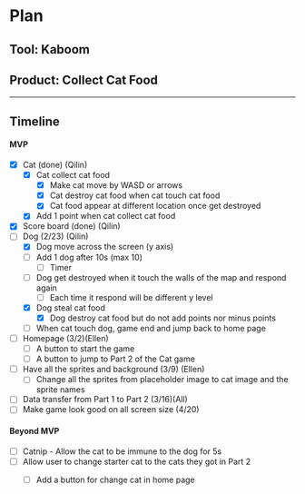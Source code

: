 # Plan

## Tool: Kaboom
## Product: Collect Cat Food 

---

## Timeline

#### MVP

- [x] Cat (done) (Qilin)
  - [x] Cat collect cat food 
    - [x] Make cat move by WASD or arrows 
    - [x] Cat destroy cat food when cat touch cat food
    - [x] Cat food appear at different location once get destroyed 
  - [x] Add 1 point when cat collect cat food 
- [x] Score board (done) (Qilin) 
- [ ] Dog (2/23) (Qilin)
  - [x] Dog move across the screen (y axis)
  - [ ] Add 1 dog after 10s (max 10)
    - [ ] Timer 
  - [ ] Dog get destroyed when it touch the walls of the map and respond again 
    - [ ] Each time it respond will be different y level 
  - [x] Dog steal cat food 
    - [x] Dog destroy cat food but do not add points nor minus points 
  - [ ] When cat touch dog, game end and jump back to home page  
- [ ] Homepage (3/2)(Ellen) 
  - [ ] A button to start the game 
  - [ ] A button to jump to Part 2 of the Cat game 
- [ ] Have all the sprites and background (3/9) (Ellen)
  - [ ] Change all the sprites from placeholder image to cat image and the sprite names 
- [ ] Data transfer from Part 1 to Part 2 (3/16)(All) 
- [ ] Make game look good on all screen size (4/20) 

#### Beyond MVP

- [ ] Catnip - Allow the cat to be immune to the dog for 5s
- [ ] Allow user to change starter cat to the cats they got in Part 2 
  - [ ] Add a button for change cat in home page 
 


<!-- EXAMPLE

## Tool: APIs
## Product: Green Glass Door riddle app

## Timeline

### MVP

- [ ] Front-end
  - [x] Webpage to collect input from user (deadline: 4/15)
  - [ ] Webpage to display "yes, but a ___ can't" or "no, but a ___ can" (deadline: 5/1)
- [x] Back-end
  - [x] Use regex to test whether or not the word can go through the GGD (deadline: 3/1)
  - [x] Use the Twinword API to find related words (deadline: 3/15)
    - [ ] Iterate through the words until an opposite example can be found (deadline: 4/1)

#### Beyond MVP

- [ ] Use another API to make sure the opposite example is a noun
- [ ] Automate notification of API limit to make sure I don’t exceed free quota
- [ ] A multiple choice quizzer that will test the user’s knowledge of the solution

-->





<!-- DO NOT USE THIS YET

| Name | Glows | Grows |
| -------- | ------- | ------- |
|   |   |
|   |   |
|   |   |
|   |   |
|   |   |
|   |   |

-->
